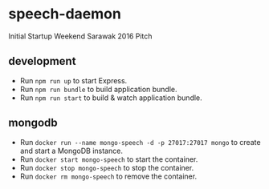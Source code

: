 # speech-daemon
Initial Startup Weekend Sarawak 2016 Pitch

## development
* Run `npm run up` to start Express.
* Run `npm run bundle` to build application bundle.
* Run `npm run start` to build & watch application bundle.

## mongodb
* Run `docker run --name mongo-speech -d -p 27017:27017 mongo` to create and start a MongoDB instance.
* Run `docker start mongo-speech` to start the container.
* Run `docker stop mongo-speech` to stop the container.
* Run `docker rm mongo-speech` to remove the container.
